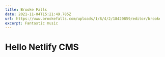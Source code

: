 ```yaml
---
title: Brooke Falls
date: 2021-11-04T15:21:49.785Z
url: https://www.brookefalls.com/uploads/1/8/4/2/18420859/editor/brookefalls.jpeg?1607475184
excerpt: Fantastic music
---
```

# Hello Netlify CMS